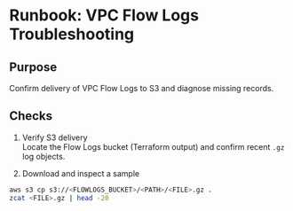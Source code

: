 <!--
Rationale:
- Used to confirm Flow Logs delivery and analyze dropped/allowed traffic.
-->
# Runbook: VPC Flow Logs Troubleshooting

## Purpose
Confirm delivery of VPC Flow Logs to S3 and diagnose missing records.

## Checks
1) Verify S3 delivery  
   Locate the Flow Logs bucket (Terraform output) and confirm recent `.gz` log objects.

2) Download and inspect a sample
```bash
aws s3 cp s3://<FLOWLOGS_BUCKET>/<PATH>/<FILE>.gz .
zcat <FILE>.gz | head -20
```

<!--
Key fields:

srcaddr, dstaddr, srcport, dstport, protocol
action (ACCEPT|REJECT)
log-status (OK|NODATA|SKIPDATA)

Common Issues: 
No objects → check IAM policy for s3:PutObject; verify correct VPC target.

Only ACCEPT or only REJECT → review SG/NACL rules; generate more traffic.
Empty/old logs → ensure active traffic; wait a few minutes for delivery.

Notes: 
Keep traffic type ALL for validation.
Apply lifecycle policies to manage S3 cost and retention.-->

